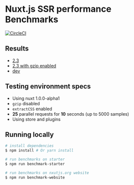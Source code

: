 # Nuxt.js SSR performance Benchmarks
[![CircleCI](https://circleci.com/gh/nuxt/benchmarks.svg?style=svg)](https://circleci.com/gh/nuxt/benchmarks)

## Results 

- [2.3](https://1-92262896-gh.circle-artifacts.com/0/usr/src/app/benchmarks/2.3.html)
- [2.3 with gzip enabled](https://1-92262896-gh.circle-artifacts.com/0/usr/src/app/benchmarks/2.3-gzip.html)
- [dev](https://1-92262896-gh.circle-artifacts.com/0/usr/src/app/benchmarks/dev.html)   

## Testing environment specs
- Using nuxt 1.0.0-alpha1
- `gzip` disabled
- `extractCSS` enabled
- **25** parallel requests for **10** seconds (up to 5000 samples)  
- Using store and plugins

## Running locally

``` bash
# install dependencies
$ npm install # Or yarn install

# run benchmarks on starter
$ npm run benchmark-starter

# run benchmarks on nxutjs.org website
$ npm run benchmark-website

```
